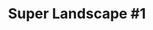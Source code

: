---
ee_id: '185'
site: '1'
type: '2'
url: 2005-021-super-landscape-1
title: 'Super Landscape #1'
year: '2005'
display_year: '2005'
medium: NES and Famicom Cartridge mods
dims: ''
pitch: "​Landscape made from my projects Super Mario Clouds and F1 Racer."
ps: "​This wasn’t supposed to be a new thing, but after installing two of my projects
  together, Super Mario Clouds, and F1 Racer, I liked it so much, I decided it was
  a new project. But yeah, this is just two earlier things installed together."
live_url: ''
related: |-
  [7] [2002-001-super-mario-clouds] 2002-001 Super Mario Clouds
  [15] [2004-002-f1-racer-mod] 2004-002 F1 Racer Mod (aka Japanese Driving Game)
  [4228] [2013-196-quickoffice] 2013-196 QuickOffice
  [4281] [2015-068-quickoffice] 2015-068 QuickOffice
youtube: ''
related_code: ''
imgs: super-landscape-2005-021-install-database-migros-unknown.jpg
subheading: ''
download: ''
add_credit: ''
commission: ''
layout: things-i-made
---